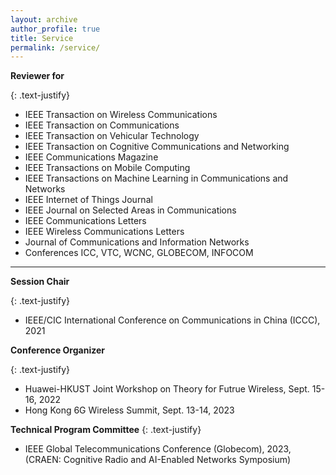 ```yaml
---
layout: archive
author_profile: true
title: Service
permalink: /service/
---
```


**Reviewer for**

{: .text-justify}
* IEEE Transaction on Wireless Communications
* IEEE Transaction on Communications
* IEEE Transaction on Vehicular Technology 
* IEEE Transaction on Cognitive Communications and Networking 
* IEEE Communications Magazine  
* IEEE Transactions on Mobile Computing 
* IEEE Transactions on Machine Learning in Communications and Networks
* IEEE Internet of Things Journal
* IEEE Journal on Selected Areas in Communications  
* IEEE Communications Letters 
* IEEE Wireless Communications Letters 
* Journal of Communications and Information Networks
* Conferences ICC, VTC, WCNC, GLOBECOM, INFOCOM

---

**Session Chair**

{: .text-justify}
* IEEE/CIC International Conference on Communications in China (ICCC), 2021

**Conference Organizer**

{: .text-justify}
* Huawei-HKUST Joint Workshop on Theory for Futrue Wireless, Sept. 15-16, 2022
* Hong Kong 6G Wireless Summit, Sept. 13-14, 2023

**Technical Program Committee**
{: .text-justify}
* IEEE Global Telecommunications Conference (Globecom), 2023, (CRAEN: Cognitive Radio and AI-Enabled Networks Symposium)
